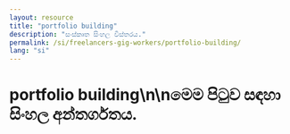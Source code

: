 ```yaml
---
layout: resource
title: "portfolio building"
description: "සංස්කෘත සිංහල විස්තරය."
permalink: /si/freelancers-gig-workers/portfolio-building/
lang: "si"
---
```


# portfolio building\n\nමෙම පිටුව සඳහා සිංහල අන්තර්ගතය.
